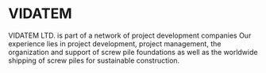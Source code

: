 # VIDATEM
VIDATEM LTD. is part of a network of project development companies Our experience lies in project development, project management, the organization and support of screw pile foundations as well as the worldwide shipping of screw piles for sustainable construction.
